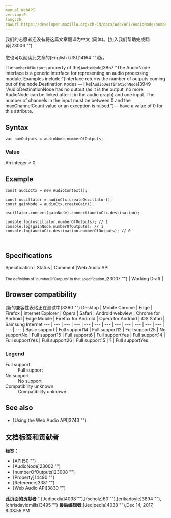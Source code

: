 ```yaml
---
manual:WebAPI
version:0
lang:zh
rawUrl:https://developer.mozilla.org/zh-CN/docs/Web/API/AudioNode/numberOfOutputs
---
```




<bdi>我们的志愿者还没有将这篇文章翻译为<bdi>中文 (简体)</bdi>。[加入我们帮助完成翻译]23006 "")<br></br>您也可以阅读此文章的[English (US)]14164 "")版。</bdi>






The`numberOfOutputs`property of the[`AudioNode`]3857 "The AudioNode interface is a generic interface for representing an audio processing module. Examples include:")interface returns the number of outputs coming out of the node.Destination nodes — like[`AudioDestinationNode`]3949 "AudioDestinationNode has no output (as it is the output, no more AudioNode can be linked after it in the audio graph) and one input. The number of channels in the input must be between 0 and the maxChannelCount value or an exception is raised.")— have a value of 0 for this attribute.


## Syntax<a name="Syntax"></a>

```
var numOutputs = audioNode.numberOfOutputs;
```

### Value<a name="Value"></a>


An integer ≥ 0.


## Example<a name="Example"></a>

```
const audioCtx = new AudioContext();

const oscillator = audioCtx.createOscillator();
const gainNode = audioCtx.createGain();

oscillator.connect(gainNode).connect(audioCtx.destination);

console.log(oscillator.numberOfOutputs); // 1
console.log(gainNode.numberOfOutputs); // 1
console.log(audioCtx.destination.numberOfOutputs); // 0 
 
 

```

## Specifications<a name="Specifications"></a>
Specification | Status | Comment 
[Web Audio API<br></br><small>The definition of &#39;numberOfOutputs&#39; in that specification.</small>]23007 "") | Working Draft |  


## Browser compatibility<a name="Browser_compatibility"></a>
[新的兼容性表格正在测试中<i></i>]3360 "")
<abbr>Desktop<i></i></abbr> | <abbr>Mobile<i></i></abbr> 
<abbr>Chrome<i></i></abbr> | <abbr>Edge<i></i></abbr> | <abbr>Firefox<i></i></abbr> | <abbr>Internet Explorer<i></i></abbr> | <abbr>Opera<i></i></abbr> | <abbr>Safari<i></i></abbr> | <abbr>Android webview<i></i></abbr> | <abbr>Chrome for Android<i></i></abbr> | <abbr>Edge Mobile<i></i></abbr> | <abbr>Firefox for Android<i></i></abbr> | <abbr>Opera for Android<i></i></abbr> | <abbr>iOS Safari<i></i></abbr> | <abbr>Samsung Internet<i></i></abbr> 
 ---  |  ---  |  ---  |  ---  |  ---  |  ---  |  ---  |  ---  |  ---  |  ---  |  ---  |  ---  |  ---  |  ---  | 
Basic support | <abbr>Full support</abbr>14 | <abbr>Full support</abbr>12 | <abbr>Full support</abbr>25 | <abbr>No support</abbr>No | <abbr>Full support</abbr>15 | <abbr>Full support</abbr>6 | <abbr>Full support</abbr>Yes | <abbr>Full support</abbr>14 | <abbr>Full support</abbr>Yes | <abbr>Full support</abbr>26 | <abbr>Full support</abbr>15 | <abbr>?</abbr> | <abbr>Full support</abbr>Yes 


### Legend<a name="Legend"></a>
<dl><dt id=''><abbr>Full support</abbr></dt><dd>Full support</dd><dt id=''><abbr>No support</abbr></dt><dd>No support</dd><dt id=''><abbr>Compatibility unknown</abbr></dt><dd>Compatibility unknown</dd></dl>


## See also<a name="See_also"></a>

* [Using the Web Audio API]3743 "")



## 文档标签和贡献者
**标签：**
* [API]50 "")
* [AudioNode]23002 "")
* [numberOfOutputs]23008 "")
* [Property]14490 "")
* [Reference]3381 "")
* [Web Audio API]3830 "")

**此页面的贡献者：**[Jedipedia]4038 ""),[fscholz]60 ""),[erikadoyle]3894 ""),[chrisdavidmills]3495 "")
**最后编辑者:**[Jedipedia]4038 ""),<time>Dec 14, 2017, 6:08:55 PM</time>


